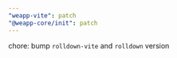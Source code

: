 ```yaml
---
"weapp-vite": patch
"@weapp-core/init": patch
---
```


chore: bump `rolldown-vite` and `rolldown` version
